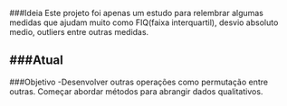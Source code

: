 ###Ideia 
Este projeto foi apenas um estudo para relembrar algumas medidas que ajudam muito como FIQ(faixa interquartil), desvio absoluto medio, outliers entre outras medidas.

###Atual
-

###Objetivo
-Desenvolver outras operações como permutação entre outras. Começar abordar métodos para abrangir dados qualitativos.